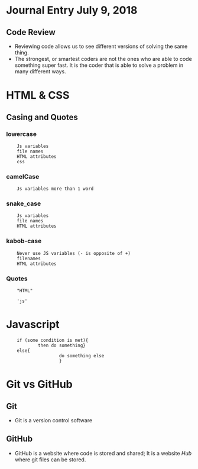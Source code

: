 # Journal Entry July 9, 2018


## Code Review
 - Reviewing code allows us to see different versions of solving the same thing.
 - The strongest, or smartest coders are not the ones who are able to code something super fast. It is the coder that is able to solve a problem in many different ways.

 

# HTML & CSS



## Casing and Quotes
### lowercase
        Js variables
        file names
        HTML attributes
        css
### camelCase
        Js variables more than 1 word
### snake_case
        Js variables
        file names
        HTML attributes
### kabob-case
        Never use JS variables (- is opposite of +)
        filenames
        HTML attributes
### Quotes
        "HTML"

        'js'


# Javascript

        if (some condition is met){
                then do something}
        else{
                        do something else
                        }


# Git vs GitHub
## Git
- Git is a version control software

## GitHub
- GitHub is a website where code is stored and shared; It is a website _Hub_ where git files can be stored.